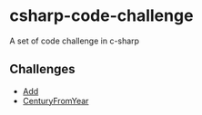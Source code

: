 # csharp-code-challenge
A set of code challenge in c-sharp
## Challenges

- [Add](docs/Add.md)
- [CenturyFromYear](docs/CenturyFromYear.md)
